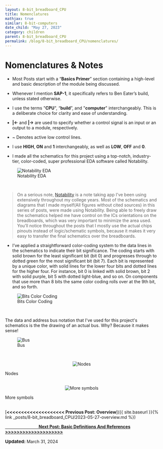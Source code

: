 ```yaml
---
layout: 8-bit_breadboard_CPU
title: Nomenclatures
mathjax: true
similar: 8-bit-computers
date_child: "May 27, 2023"
category: children
parent: 8-bit_breadboard_CPU
permalink: /blog/8-bit_breadboard_CPU/nomenclatures/
---
```


# Nomenclatures & Notes

- Most Posts start with a “**Basics Primer**” section containing a high-level and basic description of the module being discussed.

- Whenever I mention **SAP-1**, it specifically refers to Ben Eater’s build, unless stated otherwise.

- I use the terms "**CPU**", “**build**”, and "**computer**" interchangeably. This is a deliberate choice for clarity and ease of understanding.

- **\|←** and **\|→** are used to specify whether a control signal is an input or an output to a module, respectively.

- ~ Denotes active low control lines.

- I use **HIGH**, **ON** and **1** interchangeably, as well as **LOW**, **OFF** and **0**.

- I made all the schematics for this project using a top-notch, industry-tier, color-coded, super professional EDA software called Notability.

<figure>
    <img src="{{ site.url }}{{ site.baseurl }}/assets/img/posts/8-bit_bb_cpu/nomenclatures/Notability.gif" alt="Notability EDA">
    <figcaption>Notability EDA</figcaption>
</figure>

<br>


> On a serious note, [Notability](https://www.google.com/url?sa=t&rct=j&q=&esrc=s&source=web&cd=&cad=rja&uact=8&ved=2ahUKEwjm-ZuemdqBAxVqMlkFHYbXC_YQFnoECBgQAQ&url=https%3A%2F%2Fnotability.com%2F&usg=AOvVaw3aq63P4MtZ-4O2jQZRJnz4&opi=89978449) is a note taking app I’ve been using extensively throughout my college years. Most of the schematics and diagrams that I made myself(All figures without cited sources) in this series of posts, were made using Notability. Being able to freely draw the schematics helped me have control on the ICs orientations on the breadboards, which was very important to minimize the area used. You’ll notice throughout the posts that I mostly use the actual chips pinouts instead of logic/schematic symbols, because it makes it very easy to transfer the final schematics over the breadboards. 

- I’ve applied a straightforward color-coding system to the data lines in the schematics to indicate their bit significance. The coding starts with solid brown for the least significant bit (bit 0) and progresses through to dotted green for the most significant bit (bit 7). Each bit is represented by a unique color, with solid lines for the lower four bits and dotted lines for the higher four. For instance, bit 0 is linked with solid brown, bit 2 with solid purple, bit 5 with dotted light-blue, and so on. On components that use more than 8 bits the same color coding rolls over at the 9th bit, and so forth. 

<figure>
    <img src="{{ site.url }}{{ site.baseurl }}/assets/img/posts/8-bit_bb_cpu/nomenclatures/color_coding_1.png" alt="Bits Color Coding">
    <figcaption>Bits Color Coding</figcaption>
</figure>

<br>

The data and address bus notation that I've used for this project's schematics is the the drawing of an actual bus. Why? Because it makes sense!
<figure>
    <img src="{{ site.url }}{{ site.baseurl }}/assets/img/posts/8-bit_bb_cpu/nomenclatures/bus.png" alt="Bus">
    <figcaption>Bus</figcaption>
</figure>

<br>


<figure style="text-align: center;">
    <img src="{{ site.url }}{{ site.baseurl }}/assets/img/posts/8-bit_bb_cpu/nomenclatures/color_coding_2.png" alt="Nodes">
</figure>
<figcaption>Nodes</figcaption>

<br>


<figure style="text-align: center;">
    <img src="{{ site.url }}{{ site.baseurl }}/assets/img/posts/8-bit_bb_cpu/nomenclatures/color_coding_3.png" alt="More symbols">
</figure>
<figcaption>More symbols</figcaption>
<br>





[**<<<<<<<<<<<<<<<<<<<< Previous Post: Overview**]({{ site.baseurl }}{% link _posts/8-bit_breadboard_CPU/2023-05-27-overview.md %})


<a href="{{ site.baseurl }}{% link _posts/8-bit_breadboard_CPU/2023-05-27-basics.md %}"><span class="wide-space"></span>&nbsp;&nbsp;&nbsp;&nbsp;&nbsp;&nbsp;&nbsp;&nbsp;&nbsp;&nbsp;&nbsp;&nbsp;&nbsp;&nbsp;&nbsp;&nbsp;&nbsp;&nbsp;&nbsp;&nbsp;&nbsp;&nbsp;&nbsp;&nbsp;&nbsp;&nbsp;&nbsp;&nbsp;**Next Post: Basic Definitions And References     >>>>>>>>>>>>>>>>>>>>**</a>


<i class="fas fa-calendar-alt"></i> <span style="font-size: 15px; font-weight: bolder;">Updated:  </span><time>March 31, 2024</time>